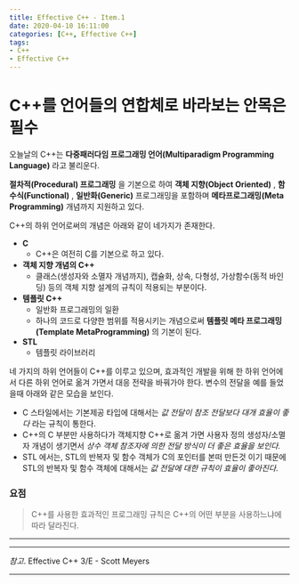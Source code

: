 ```yaml
---
title: Effective C++ - Item.1
date: 2020-04-10 16:11:00
categories: [C++, Effective C++]
tags:
- C++
- Effective C++
---
```


# C++를 언어들의 연합체로 바라보는 안목은 필수

오늘날의 C++는 **다중패러다임 프로그래밍 언어(Multiparadigm Programming Language)** 라고 불리운다.

**절차적(Procedural) 프로그래밍** 을 기본으로 하여 **객체 지향(Object Oriented)** , **함수식(Functional)** , **일반화(Generic)** 프로그래밍을 포함하며 **메타프로그래밍(Meta Programming)** 개념까지 지원하고 있다.

C++의 하위 언어로써의 개념은 아래와 같이 네가지가 존재한다.

- **C**
  - C++은 여전히 C를 기본으로 하고 있다.
- **객체 지향 개념의 C++**
  - 클래스(생성자와 소멸자 개념까지), 캡슐화, 상속, 다형성, 가상함수(동적 바인딩) 등의 객체 지향 설계의 규칙이 적용되는 부분이다.
- **템플릿 C++**
  - 일반화 프로그래밍의 일환
  - 하나의 코드로 다양한 범위를 적용시키는 개념으로써 **템플릿 메타 프로그래밍(Template MetaProgramming)** 의 기본이 된다.
- **STL**
  - 템플릿 라이브러리

네 가지의 하위 언어들이 C++를 이루고 있으며, 효과적인 개발을 위해 한 하위 언어에서 다른 하위 언어로 옮겨 가면서 대응 전략을 바꿔가야 한다. 변수의 전달을 예를 들었을때 아래와 같은 모습을 보인다.

- C 스타일에서는 기본제공 타입에 대해서는 *값 전달이 참조 전달보다 대개 효율이 좋다* 라는 규칙이 통한다.
- C++의 C 부분만 사용하다가 객체지향 C++로 옮겨 가면 사용자 정의 생성자/소멸자 개념이 생기면서 *상수 객체 참조자에 의한 전달 방식이 더 좋은 효율을 보인다.*
- STL 에서는, STL의 반복자 및 함수 객체가 C의 포인터를 본떠 만든것 이기 때문에 STL의 반복자 및 함수 객체에 대해서는 *값 전달에 대한 규칙이 효율이 좋아진다.*

### 요점

> C++를 사용한 효과적인 프로그래밍 규칙은 C++의 어떤 부분을 사용하느냐에 따라 달라진다.

---
---
*참고*. Effective C++ 3/E - Scott Meyers

---

